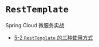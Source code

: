 # `RestTemplate`

Spring Cloud 微服务实战

- [5-2 `RestTemplate` 的三种使用方式](https://coding.imooc.com/lesson/187.html#mid=11782)
